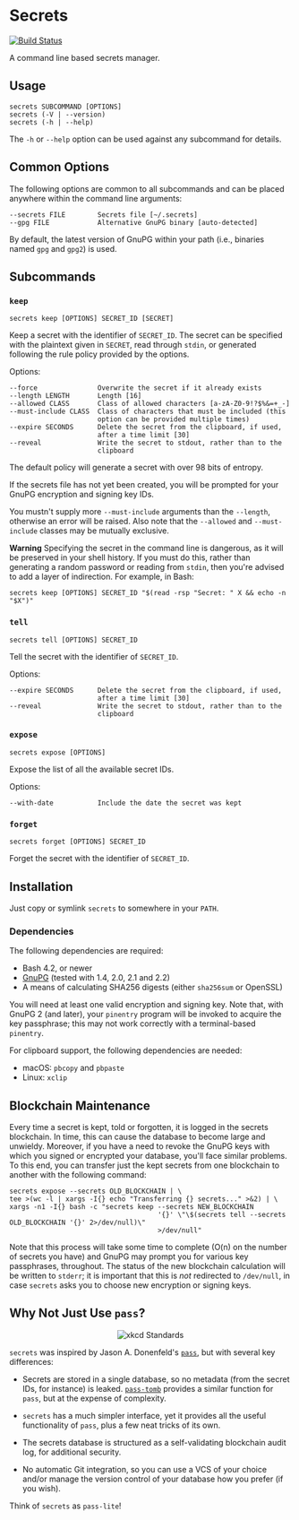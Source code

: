# Secrets

[![Build Status](https://travis-ci.org/wtsi-hgi/secrets.svg?branch=master)](https://travis-ci.org/wtsi-hgi/secrets)

A command line based secrets manager.

## Usage

    secrets SUBCOMMAND [OPTIONS]
    secrets (-V | --version)
    secrets (-h | --help)

The `-h` or `--help` option can be used against any subcommand for
details.

## Common Options

The following options are common to all subcommands and can be placed
anywhere within the command line arguments:

    --secrets FILE        Secrets file [~/.secrets]
    --gpg FILE            Alternative GnuPG binary [auto-detected]

By default, the latest version of GnuPG within your path (i.e., binaries
named `gpg` and `gpg2`) is used.

## Subcommands

### `keep`

    secrets keep [OPTIONS] SECRET_ID [SECRET]

Keep a secret with the identifier of `SECRET_ID`. The secret can be
specified with the plaintext given in `SECRET`, read through `stdin`, or
generated following the rule policy provided by the options.

Options:

    --force               Overwrite the secret if it already exists
    --length LENGTH       Length [16]
    --allowed CLASS       Class of allowed characters [a-zA-Z0-9!?$%&=+_-]
    --must-include CLASS  Class of characters that must be included (this
                          option can be provided multiple times)
    --expire SECONDS      Delete the secret from the clipboard, if used,
                          after a time limit [30]
    --reveal              Write the secret to stdout, rather than to the
                          clipboard

The default policy will generate a secret with over 98 bits of entropy.

If the secrets file has not yet been created, you will be prompted for
your GnuPG encryption and signing key IDs.

You mustn't supply more `--must-include` arguments than the `--length`,
otherwise an error will be raised. Also note that the `--allowed` and
`--must-include` classes may be mutually exclusive.

**Warning** Specifying the secret in the command line is dangerous, as
it will be preserved in your shell history. If you must do this, rather
than generating a random password or reading from `stdin`, then you're
advised to add a layer of indirection. For example, in Bash:

    secrets keep [OPTIONS] SECRET_ID "$(read -rsp "Secret: " X && echo -n "$X")"

### `tell`

    secrets tell [OPTIONS] SECRET_ID

Tell the secret with the identifier of `SECRET_ID`.

Options:

    --expire SECONDS      Delete the secret from the clipboard, if used,
                          after a time limit [30]
    --reveal              Write the secret to stdout, rather than to the
                          clipboard

### `expose`

    secrets expose [OPTIONS]

Expose the list of all the available secret IDs.

Options:

    --with-date           Include the date the secret was kept

### `forget`

    secrets forget [OPTIONS] SECRET_ID

Forget the secret with the identifier of `SECRET_ID`.

## Installation

Just copy or symlink `secrets` to somewhere in your `PATH`.

### Dependencies

The following dependencies are required:

* Bash 4.2, or newer
* [GnuPG](https://gnupg.org/) (tested with 1.4, 2.0, 2.1 and 2.2)
* A means of calculating SHA256 digests (either `sha256sum` or OpenSSL)

You will need at least one valid encryption and signing key. Note that,
with GnuPG 2 (and later), your `pinentry` program will be invoked to
acquire the key passphrase; this may not work correctly with a
terminal-based `pinentry`.

For clipboard support, the following dependencies are needed:

* macOS: `pbcopy` and `pbpaste`
* Linux: `xclip`

## Blockchain Maintenance

Every time a secret is kept, told or forgotten, it is logged in the
secrets blockchain. In time, this can cause the database to become large
and unwieldy. Moreover, if you have a need to revoke the GnuPG keys with
which you signed or encrypted your database, you'll face similar
problems. To this end, you can transfer just the kept secrets from one
blockchain to another with the following command:

<!-- FIXME This command may not work if the secret IDs contain whitespace -->

    secrets expose --secrets OLD_BLOCKCHAIN | \
    tee >(wc -l | xargs -I{} echo "Transferring {} secrets..." >&2) | \
    xargs -n1 -I{} bash -c "secrets keep --secrets NEW_BLOCKCHAIN
                                         '{}' \"\$(secrets tell --secrets OLD_BLOCKCHAIN '{}' 2>/dev/null)\"
                                         >/dev/null"

Note that this process will take some time to complete (O(n) on the
number of secrets you have) and GnuPG may prompt you for various key
passphrases, throughout. The status of the new blockchain calculation
will be written to `stderr`; it is important that this is *not*
redirected to `/dev/null`, in case `secrets` asks you to choose new
encryption or signing keys.

## Why Not Just Use `pass`?

<p align="center"><img alt="xkcd Standards" src="https://imgs.xkcd.com/comics/standards.png"></p>

`secrets` was inspired by Jason A. Donenfeld's [`pass`](https://www.passwordstore.org/),
but with several key differences:

* Secrets are stored in a single database, so no metadata (from the
  secret IDs, for instance) is leaked. [`pass-tomb`](https://github.com/roddhjav/pass-tomb)
  provides a similar function for `pass`, but at the expense of
  complexity.

* `secrets` has a much simpler interface, yet it provides all the useful
  functionality of `pass`, plus a few neat tricks of its own.

* The secrets database is structured as a self-validating blockchain
  audit log, for additional security.

* No automatic Git integration, so you can use a VCS of your choice
  and/or manage the version control of your database how you prefer (if
  you wish).

Think of `secrets` as `pass-lite`!
